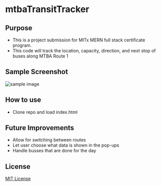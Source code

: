 # mtbaTransitTracker

## Purpose
- This is a project submission for MITx MERN full stack certificate program.
- This code will track the location, capacity, direction, and next stop of buses along MTBA Route 1

## Sample Screenshot
![sample image](https://github.com/EvanGeer/mtbaTransitTracker/blob/master/screenshots/CleanShot%202022-11-13%20at%2021.46.34@2x.png?raw=true)

## How to use
- Clone repo and load index.html

## Future Improvements
- Allow for switching between routes
- Let user choose what data is shown in the pop-ups
- Handle busses that are done for the day

## License
[MIT License](LICENSE)
